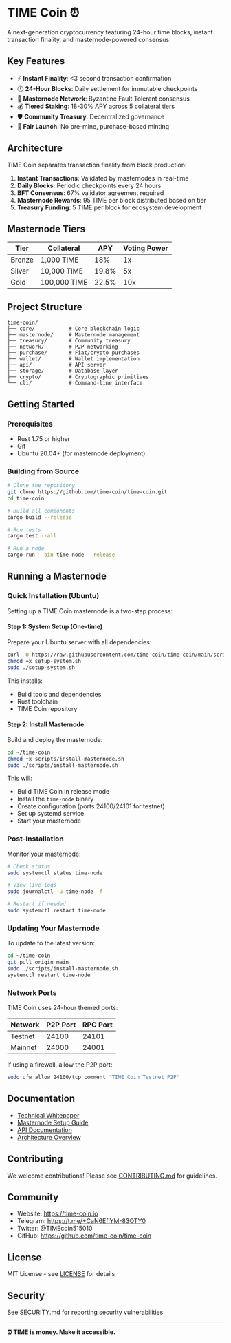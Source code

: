 # TIME Coin ⏰

A next-generation cryptocurrency featuring 24-hour time blocks, instant transaction finality, and masternode-powered consensus.

## Key Features

- ⚡ **Instant Finality**: <3 second transaction confirmation
- 🕐 **24-Hour Blocks**: Daily settlement for immutable checkpoints
- 🔗 **Masternode Network**: Byzantine Fault Tolerant consensus
- 💰 **Tiered Staking**: 18-30% APY across 5 collateral tiers
- 🛡️ **Community Treasury**: Decentralized governance
- 🚀 **Fair Launch**: No pre-mine, purchase-based minting

## Architecture

TIME Coin separates transaction finality from block production:

1. **Instant Transactions**: Validated by masternodes in real-time
2. **Daily Blocks**: Periodic checkpoints every 24 hours
3. **BFT Consensus**: 67% validator agreement required
4. **Masternode Rewards**: 95 TIME per block distributed based on tier
5. **Treasury Funding**: 5 TIME per block for ecosystem development

## Masternode Tiers

| Tier | Collateral | APY | Voting Power |
|------|-----------|-----|--------------|
| Bronze | 1,000 TIME | 18% | 1x |
| Silver | 10,000 TIME | 19.8% | 5x |
| Gold   | 100,000 TIME | 22.5% | 10x |

## Project Structure

```
time-coin/
├── core/           # Core blockchain logic
├── masternode/     # Masternode management
├── treasury/       # Community treasury
├── network/        # P2P networking
├── purchase/       # Fiat/crypto purchases
├── wallet/         # Wallet implementation
├── api/            # API server
├── storage/        # Database layer
├── crypto/         # Cryptographic primitives
└── cli/            # Command-line interface
```

## Getting Started

### Prerequisites

- Rust 1.75 or higher
- Git
- Ubuntu 20.04+ (for masternode deployment)

### Building from Source

```bash
# Clone the repository
git clone https://github.com/time-coin/time-coin.git
cd time-coin

# Build all components
cargo build --release

# Run tests
cargo test --all

# Run a node
cargo run --bin time-node --release
```

## Running a Masternode

### Quick Installation (Ubuntu)

Setting up a TIME Coin masternode is a two-step process:

#### Step 1: System Setup (One-time)

Prepare your Ubuntu server with all dependencies:

```bash
curl -O https://raw.githubusercontent.com/time-coin/time-coin/main/scripts/setup-system.sh
chmod +x setup-system.sh
sudo ./setup-system.sh
```

This installs:
- Build tools and dependencies
- Rust toolchain
- TIME Coin repository

#### Step 2: Install Masternode

Build and deploy the masternode:

```bash
cd ~/time-coin
chmod +x scripts/install-masternode.sh
sudo ./scripts/install-masternode.sh
```

This will:
- Build TIME Coin in release mode
- Install the `time-node` binary
- Create configuration (ports 24100/24101 for testnet)
- Set up systemd service
- Start your masternode

### Post-Installation

Monitor your masternode:

```bash
# Check status
sudo systemctl status time-node

# View live logs
sudo journalctl -u time-node -f

# Restart if needed
sudo systemctl restart time-node
```

### Updating Your Masternode

To update to the latest version:

```bash
cd ~/time-coin
git pull origin main
sudo ./scripts/install-masternode.sh
systemctl restart time-node
```

### Network Ports

TIME Coin uses 24-hour themed ports:

| Network | P2P Port | RPC Port |
|---------|----------|----------|
| Testnet | 24100 | 24101 |
| Mainnet | 24000 | 24001 |

If using a firewall, allow the P2P port:

```bash
sudo ufw allow 24100/tcp comment 'TIME Coin Testnet P2P'
```

## Documentation

- [Technical Whitepaper](docs/whitepaper-technical.md)
- [Masternode Setup Guide](docs/masternodes/setup-guide.md)
- [API Documentation](docs/api/README.md)
- [Architecture Overview](docs/architecture/README.md)

## Contributing

We welcome contributions! Please see [CONTRIBUTING.md](CONTRIBUTING.md) for guidelines.

## Community

- Website: https://time-coin.io
- Telegram: https://t.me/+CaN6EflYM-83OTY0
- Twitter: @TIMEcoin515010
- GitHub: https://github.com/time-coin/time-coin

## License

MIT License - see [LICENSE](LICENSE) for details

## Security

See [SECURITY.md](SECURITY.md) for reporting security vulnerabilities.

---

**⏰ TIME is money. Make it accessible.**
